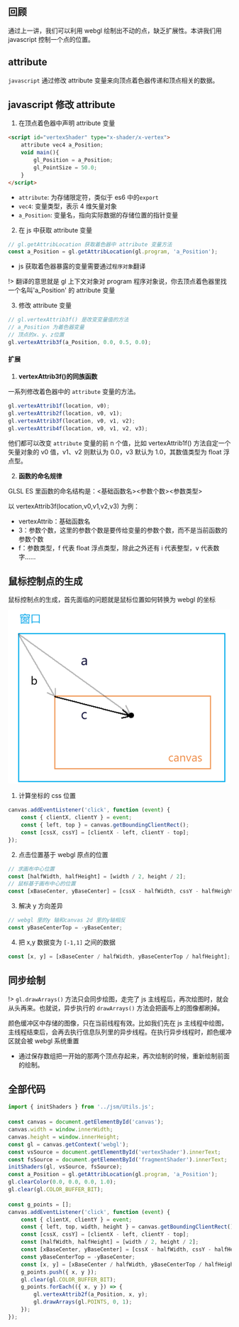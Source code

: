 ## 回顾

通过上一讲，我们可以利用 webgl 绘制出不动的点，缺乏扩展性。本讲我们用 javascript 控制一个点的位置。

## attribute

`javascript` 通过修改 attribute 变量来向顶点着色器传递和顶点相关的数据。

## javascript 修改 attribute

1. 在顶点着色器中声明 attribute 变量

```html
<script id="vertexShader" type="x-shader/x-vertex">
	attribute vec4 a_Position;
	void main(){
	    gl_Position = a_Position;
	    gl_PointSize = 50.0;
	}
</script>
```

- `attribute`: 为存储限定符，类似于 es6 中的`export`
- `vec4`: 变量类型，表示 4 维矢量对象
- `a_Position`: 变量名，指向实际数据的存储位置的指针变量

2. 在 js 中获取 attribute 变量

```js
// gl.getAttribLocation 获取着色器中 attribute 变量方法
const a_Position = gl.getAttribLocation(gl.program, 'a_Position');
```

- js 获取着色器暴露的变量需要通过`程序对象`翻译

!> 翻译的意思就是 gl 上下文对象对 program 程序对象说，你去顶点着色器里找一个名叫'a_Position' 的 attribute 变量

3.  修改 attribute 变量

```js
// gl.vertexAttrib3f() 是改变变量值的方法
// a_Position 为着色器变量
// 顶点的x、y、z位置
gl.vertexAttrib3f(a_Position, 0.0, 0.5, 0.0);
```

#### 扩展

1. **vertexAttrib3f()的同族函数**

一系列修改着色器中的 `attribute` 变量的方法。

```js
gl.vertexAttrib1f(location, v0);
gl.vertexAttrib2f(location, v0, v1);
gl.vertexAttrib3f(location, v0, v1, v2);
gl.vertexAttrib4f(location, v0, v1, v2, v3);
```

他们都可以改变 `attribute` 变量的前 n 个值，比如 vertexAttrib1f() 方法自定一个矢量对象的 v0 值，v1、v2 则默认为 0.0，v3 默认为 1.0，其数值类型为 float 浮点型。

2. **函数的命名规律**

GLSL ES 里函数的命名结构是：<基础函数名><参数个数><参数类型>

以 vertexAttrib3f(location,v0,v1,v2,v3) 为例：

- vertexAttrib：基础函数名
- 3：参数个数，这里的参数个数是要传给变量的参数个数，而不是当前函数的参数个数
- f：参数类型，f 代表 float 浮点类型，除此之外还有 i 代表整型，v 代表数字……

## 鼠标控制点的生成

鼠标控制点的生成，首先面临的问题就是鼠标位置如何转换为 webgl 的坐标

![css](./images/image-20210228111229154.png)

1. 计算坐标的 css 位置

```javascript
canvas.addEventListener('click', function (event) {
	const { clientX, clientY } = event;
	const { left, top } = canvas.getBoundingClientRect();
	const [cssX, cssY] = [clientX - left, clientY - top];
});
```

2. 点击位置基于 webgl 原点的位置

```javascript
// 求画布中心位置
const [halfWidth, halfHeight] = [width / 2, height / 2];
// 鼠标基于画布中心的位置
const [xBaseCenter, yBaseCenter] = [cssX - halfWidth, cssY - halfHeight];
```

3. 解决 y 方向差异

```javascript
// webgl 里的y 轴和canvas 2d 里的y轴相反
const yBaseCenterTop = -yBaseCenter;
```

4. 把 x,y 数据变为 `[-1,1]` 之间的数据

```javascript
const [x, y] = [xBaseCenter / halfWidth, yBaseCenterTop / halfHeight];
```

## 同步绘制

!> `gl.drawArrays()` 方法只会同步绘图，走完了 js 主线程后，再次绘图时，就会从头再来。也就说，异步执行的 `drawArrays()` 方法会把画布上的图像都刷掉。

颜色缓冲区中存储的图像，只在当前线程有效。比如我们先在 js 主线程中绘图，主线程结束后，会再去执行信息队列里的异步线程。在执行异步线程时，颜色缓冲区就会被 webgl 系统重置

- 通过保存数组把一开始的那两个顶点存起来，再次绘制的时候，重新绘制前面的绘制。

## 全部代码

```javascript
import { initShaders } from '../jsm/Utils.js';

const canvas = document.getElementById('canvas');
canvas.width = window.innerWidth;
canvas.height = window.innerHeight;
const gl = canvas.getContext('webgl');
const vsSource = document.getElementById('vertexShader').innerText;
const fsSource = document.getElementById('fragmentShader').innerText;
initShaders(gl, vsSource, fsSource);
const a_Position = gl.getAttribLocation(gl.program, 'a_Position');
gl.clearColor(0.0, 0.0, 0.0, 1.0);
gl.clear(gl.COLOR_BUFFER_BIT);

const g_points = [];
canvas.addEventListener('click', function (event) {
	const { clientX, clientY } = event;
	const { left, top, width, height } = canvas.getBoundingClientRect();
	const [cssX, cssY] = [clientX - left, clientY - top];
	const [halfWidth, halfHeight] = [width / 2, height / 2];
	const [xBaseCenter, yBaseCenter] = [cssX - halfWidth, cssY - halfHeight];
	const yBaseCenterTop = -yBaseCenter;
	const [x, y] = [xBaseCenter / halfWidth, yBaseCenterTop / halfHeight];
	g_points.push({ x, y });
	gl.clear(gl.COLOR_BUFFER_BIT);
	g_points.forEach(({ x, y }) => {
		gl.vertexAttrib2f(a_Position, x, y);
		gl.drawArrays(gl.POINTS, 0, 1);
	});
});
```

